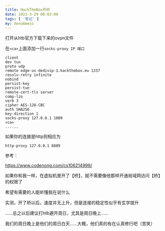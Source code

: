 ```yaml
---
title: HackTheBox开桥
date: 2021-3-29 00:03:00
tags: [ '笔记' ]
my: XenoAmess
---
```


打开从htb官方下载下来的ovpn文件

在`<ca>`上面添加一行`socks-proxy IP 端口`

```shell
client
dev tun
proto udp
remote edge-us-dedivip-1.hackthebox.eu 1337
resolv-retry infinite
nobind
persist-key
persist-tun
remote-cert-tls server
comp-lzo
verb 3
cipher AES-128-CBC
auth SHA256
key-direction 1
socks-proxy 127.0.0.1 1089
<ca>
......
```

如果你的连接是http则相应为

```shell
http-proxy 127.0.0.1 8889
```

参考：

https://www.codenong.com/cs106214999/

如果你和我一样，在虚拟机里开了【桥】，就不需要像他那样开通局域网访问【桥】的权限了

希望有需要的人能听懂我在说什么

实测，开了桥以后，速度并无上升，但是连接的稳定性似乎有玄学提升

……总之以后建议打htb避开周日，尤其是周日晚上……

我们的周日晚上是他们的周日白天……大概，他们真的有在认真修行吧（苦笑）
